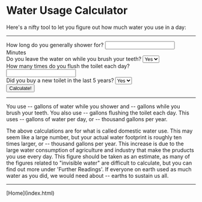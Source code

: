 # Water Usage Calculator
Here's a nifty tool to let you figure out how much water you use in a day:
<hr>
<form>
	How long do you generally shower for? <input type="number" name="shower"> Minutes<br>
	Do you leave the water on while you brush your teeth?
	<select name="brush">
		<option value="y">Yes</option>
		<option value="n">No</option>
	</select><br>
	How many times do you flush the toilet each day? <input type="number" name="flush"><br>
	Did you buy a new toilet in the last 5 years?
	<select name="toiletAge">
		<option value="y">Yes</option>
		<option value="n">No</option>
	</select><br>
	<button type="submit">Calculate!</button>
</form>
<hr>
<p>
You use <span id="showerResult">--</span> gallons of water while you shower and <span id="brushResult">--</span> gallons while you brush your teeth. You also use <span id="flushResult">--</span> gallons flushing the toilet each day. This uses <span id="daily">--</span> gallons of water per day, or <span id="yearly">--</span> thousand gallons per year.
</p>
<p>
The above calculations are for what is called domestic water use. This may seem like a large number, but your actual water footprint is roughly ten times larger, or <span id="adjustedYearly">--</span> thousand gallons per year. This increase is due to the large water consumption of agriculture and industry that make the pruducts you use every day. This figure should be taken as an estimate, as many of the figures related to "invisible water" are difficult to calculate, but you can find out more under 'Further Readings'. If everyone on earth used as much water as you did, we would need about <span id="worldsNeeded">--</span> earths to sustain us all.
</p>
<script>
	var form = document.querySelector("form");
	
	var showerResult = document.getElementById("showerResult");
	var brushResult = document.getElementById("brushResult");
	var flushResult = document.getElementById("flushResult");
	var daily = document.getElementById("daily");
	var yearly = document.getElementById("yearly");
	var adjustedYearly = document.getElementById("adjustedYearly");
	var worldsNeeded = document.getElementById(worldsNeeded");
	form.addEventListener("submit", function(event) {
		event.preventDefault();
		var showerGallons = form.elements.shower.value * 2.1;
		var brushGallons = 0;
		if(form.elements.brush.value == "y") {
			brushGallons = 2.5;
		}
		var galPerFlush = 3.5;
		if(form.elements.toiletAge.value == "y") {
			galPerFlush = 1.6;
		}
		var flushGallons = galPerFlush * form.elements.flush.value;
		
		showerResult.textContent = showerGallons;
		brushResult.textContent = brushGallons;
		flushResult.textContent = flushGallons;
		
		var dailyGallons = showerGallons + brushGallons + flushGallons;
		var yearlyGallons = Math.round(36.5 * dailyGallons)*0.01;
		var yearlyAjdusted = Math.round(365 * dailyGallons)*0.01;
		var earths = Math.round(yearlyAdjusted * 7 / 23.8) * 0.1;
		
		daily.textContent = dailyGallons;
		yearly.textContent = yearlyGallons;
		adjustedYearly.textContent = yearlyAdjusted;
		earthsNeeded.textContent = earths;
	});
</script>


<hr>
[Home](index.html)
